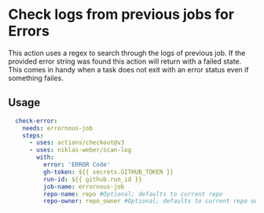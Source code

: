 # Check logs from previous jobs for Errors
This action uses a regex to search through the logs of previous job. If the provided error string was found this action will return with a failed state.
This comes in handy when a task does not exit with an error status even if something failes.

## Usage
```yaml
  check-error:
    needs: errornous-job
    steps:
      - uses: actions/checkout@v3
      - uses: niklas-weber/scan-log
        with:
          error: 'ERROR Code'
          gh-token: ${{ secrets.GITHUB_TOKEN }}
          run-id: ${{ github.run_id }}
          job-name: errornous-job
          repo-name: repo #Optional; defaults to current repo
          repo-owner: repo_owner #Optional; defaults to current repo owner
```

